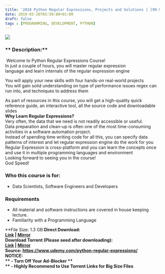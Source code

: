 ```yaml
---
title: '2018 Python Regular Expressions, Projects and Solutions | [99.99$ course for free]'
date: 2019-03-26T05:59:00+01:00
draft: false
tags : [PROGRAMMING, DEVELOPMENT, PYTHON]
---
```


[![](https://3.bp.blogspot.com/-HvC7lKR7aUw/XJmv4iFoSGI/AAAAAAAABBM/dw4BnozN3lMQAmqTXn4tgfJdonCIxfR_QCLcBGAs/s640/2018-Python-Regular-Expressions-Projects-and-Solutions.jpg)](https://3.bp.blogspot.com/-HvC7lKR7aUw/XJmv4iFoSGI/AAAAAAAABBM/dw4BnozN3lMQAmqTXn4tgfJdonCIxfR_QCLcBGAs/s1600/2018-Python-Regular-Expressions-Projects-and-Solutions.jpg)

  

### ** Description:**

 Welcome to Python Regular Expressions Course!  
In just a couple of hours, you will master regular expression language and learn internals of the regular expression engine  

You will apply your new skills with four hands-on real-world projects  
You will gain solid understanding on type of performance issues regex can run into, and techniques to address them  

As part of resources in this course, you will get a high-quality quick reference guide, an interactive tool, all the source code and downloadable slides  
**Why Learn Regular Expressions?**  
Very often, the data that we need is not readily accessible or useful.  
Data preparation and clean-up is often one of the most time-consuming activities in a software automation project.  
Instead of spending time writing code for all this, you can specify data patterns of interest and let regular expression engine do the work for you  
Regular Expression is cross-platform and you can learn the concepts once and use it in multiple programming languages and environment  
Looking forward to seeing you in the course!  
God Speed!  

### Who this course is for:

*   Data Scientists, Software Engineers and Developers

### Requirements

*   All material and software instructions are covered in house keeping lecture.
*   Familiarity with a Programming Language

**File Size: 1.3 GB:****Direct Download:**  
[Link](https://pinkhindi.com/PythonRegularlink1) | [Mirror](https://pinkhindi.com/PythonRegularlink2)  
**Download Torrent (Please seed after downloading):**  
[Link](https://pinkhindi.com/PythonRegulartorrent1) | [Mirror](https://pinkhindi.com/PythonRegulartorrent2)  
**Source:** https://www.udemy.com/python-regular-expressions/  
**NOTICE:**  
** - Turn Off Your Ad-Blocker **  
** - Highly Recommend to Use Torrent Links for Big Size Files**